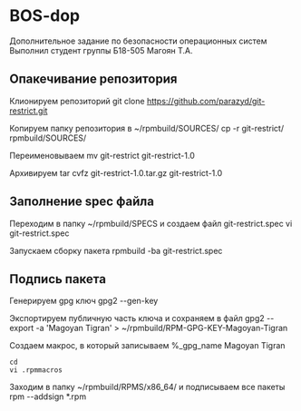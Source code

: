 # BOS-dop
Дополнительное задание по безопасности операционных систем 
Выполнил студент группы Б18-505 Магоян Т.А.

## Опакечивание репозитория

Клионируем репозиторий
    git clone https://github.com/parazyd/git-restrict.git

Копируем папку репозитория в ~/rpmbuild/SOURCES/
    cp -r git-restrict/ rpmbuild/SOURCES/

Переименовываем 
    mv git-restrict git-restrict-1.0

Архивируем 
    tar cvfz git-restrict-1.0.tar.gz git-restrict-1.0

## Заполнение spec файла

Переходим в папку ~/rpmbuild/SPECS и создаем файл git-restrict.spec
    vi git-restrict.spec

Запускаем сборку пакета
    rpmbuild -ba git-restrict.spec

## Подпись пакета

Генерируем gpg ключ
    gpg2 --gen-key

Экспортируем публичную часть ключа и сохраняем в файл
    gpg2 --export -a 'Magoyan Tigran' > ~/rpmbuild/RPM-GPG-KEY-Magoyan-Tigran

Создаем макрос, в который записываем %_gpg_name Magoyan Tigran
```
cd
vi .rpmmacros
```

Заходим в папку ~/rpmbuild/RPMS/x86_64/ и подписываем все пакеты
    rpm --addsign *.rpm
